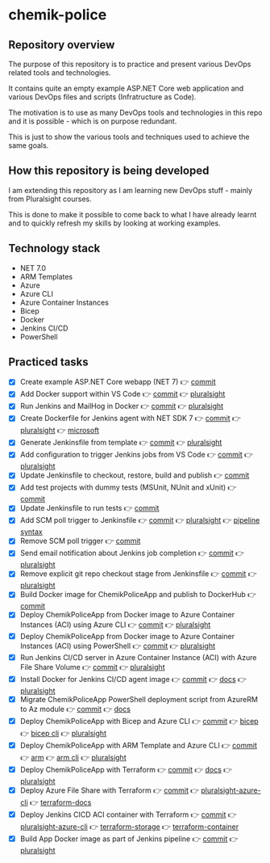 # chemik-police

## Repository overview

The purpose of this repository is to practice and present various DevOps related tools and technologies.

It contains quite an empty example ASP.NET Core web application and various DevOps files and scripts (Infratructure as Code).

The motivation is to use as many DevOps tools and technologies in this repo and it is possible - which is on purpose redundant.

This is just to show the various tools and techniques used to achieve the same goals.

## How this repository is being developed

I am extending this repository as I am learning new DevOps stuff - mainly from Pluralsight courses.

This is done to make it possible to come back to what I have already learnt and to quickly refresh my skills by looking at working examples.

## Technology stack

- NET 7.0
- ARM Templates
- Azure
- Azure CLI
- Azure Container Instances
- Bicep
- Docker
- Jenkins CI/CD
- PowerShell

## Practiced tasks
- [x] Create example ASP.NET Core webapp (NET 7) 👉 [commit](https://github.com/michalantolik/devops-aspnetcore-mvc/commit/6ec382cd81a8ffb0fe266ce239df693f784576b4)
- [x] Add Docker support within VS Code 👉 [commit](https://github.com/michalantolik/devops-aspnetcore-mvc/commit/d180a4a3c2761c9f9ef95f5e32689afc4a9bd47c) 👉 [pluralsight](https://app.pluralsight.com/course-player?clipId=ad32d37c-211e-4b40-8560-34f683369147)
- [x] Run Jenkins and MailHog in Docker 👉 [commit](https://github.com/michalantolik/devops-aspnetcore-mvc/commit/241ea66082715094bad98c4e13c85ba35d21aa3d) 👉 [pluralsight](https://app.pluralsight.com/course-player?clipId=716dc35e-1797-4bb9-b160-1812b2bf878f)
- [x] Create Dockerfile for Jenkins agent with NET SDK 7 👉 [commit](https://github.com/michalantolik/chemik-police/commit/96c57afbe87a626f4d0853268bab8af6abc84f2a) 👉 [pluralsight](https://app.pluralsight.com/course-player?clipId=1e5f5331-6120-441e-bb51-c8def0c092f4) 👉 [microsoft](https://learn.microsoft.com/en-us/dotnet/core/install/linux-debian)
- [x] Generate Jenkinsfile from template 👉 [commit](https://github.com/michalantolik/chemik-police/commit/01209761ee9db70e7c712e085613973e5e69cbd8) 👉 [pluralsight](https://app.pluralsight.com/course-player?clipId=757a2b77-e337-4e7a-9288-cfff8a89970c)
- [x] Add configuration to trigger Jenkins jobs from VS Code 👉 [commit](https://github.com/michalantolik/chemik-police/commit/eeb3cbc16f5a37c23fec785f4e35bcbf835bf2a6) 👉 [pluralsight](https://app.pluralsight.com/course-player?clipId=757a2b77-e337-4e7a-9288-cfff8a89970c)
- [x] Update Jenkinsfile to checkout, restore, build and publish 👉 [commit](https://github.com/michalantolik/chemik-police/commit/623e014a6a4ac327d4cdfaacb447285244a920cb)
- [x] Add test projects with dummy tests (MSUnit, NUnit and xUnit) 👉 [commit](https://github.com/michalantolik/chemik-police/commit/f33165d2879f7fc4fe553c0a1005d5069f491b52)
- [x] Update Jenkinsfile to run tests 👉 [commit](https://github.com/michalantolik/chemik-police/commit/52b8d10256fcefdc21894878d1a6e7ffe531628a)
- [x] Add SCM poll trigger to Jenkinsfile 👉 [commit](https://github.com/michalantolik/chemik-police/commit/89f3f1f75802f4043f1623f42ea8f704f85c462f) 👉 [pluralsight](https://app.pluralsight.com/course-player?clipId=0a7a21a6-3d0e-44a8-b032-7195871e1aba) 👉 [pipeline syntax](https://www.jenkins.io/doc/book/pipeline/syntax/)
- [x] Remove SCM poll trigger 👉 [commit](https://github.com/michalantolik/chemik-police/commit/3674aee54170d663ee375947e48ff732abe3edca)
- [x] Send email notification about Jenkins job completion 👉 [commit](https://github.com/michalantolik/chemik-police/commit/b5c91e3df936008f003db279db9b7f6503aebb27) 👉 [pluralsight](https://app.pluralsight.com/course-player?clipId=bd474e17-7775-4ea6-a014-35defd116017)
- [x] Remove explicit git repo checkout stage from Jenkinsfile 👉 [commit](https://github.com/michalantolik/chemik-police/commit/fdd2cdd0e3c67ff9985c33de505827c0beaa1d0b) 👉 [pluralsight](https://app.pluralsight.com/course-player?clipId=b77dc7e6-e1c8-40e0-a0a5-47594674aa6c)
- [x] Build Docker image for ChemikPoliceApp and publish to DockerHub 👉 [commit](https://github.com/michalantolik/chemik-police/commit/eb159bf9c5e2564d2b925cdc5a65111d9f713cb6)
- [x] Deploy ChemikPoliceApp from Docker image to Azure Container Instances (ACI) using Azure CLI 👉 [commit](https://github.com/michalantolik/chemik-police/commit/a493b52d6216a9b6c278fa07211d51923ae97292) 👉 [pluralsight](https://app.pluralsight.com/course-player?clipId=009003f1-44b9-4f2a-9e88-f3ff99fb1e91)
- [x] Deploy ChemikPoliceApp from Docker image to Azure Container Instances (ACI) using PowerShell 👉 [commit](https://github.com/michalantolik/chemik-police/commit/9f9c510eaa6ea89d79119722089d98acf21b04d4) 👉 [pluralsight](https://app.pluralsight.com/course-player?clipId=e372de5d-249b-47ff-a628-23c27bc467f2)
- [x] Run Jenkins CI/CD server in Azure Container Instance (ACI) with Azure File Share Volume 👉 [commit](https://github.com/michalantolik/chemik-police/commit/42bcac1a9e6800d761e9badfb84348e7e7e1e369) 👉 [pluralsight](https://app.pluralsight.com/course-player?clipId=6bbbe60e-d5f2-444d-aeb4-26ab6ffd1a5a)
- [x] Install Docker for Jenkins CI/CD agent image 👉 [commit](https://github.com/michalantolik/chemik-police/commit/70da09e04f68b79af43adbc21be146770de8933e) 👉 [docs](https://docs.docker.com/engine/install/debian/) 👉 [pluralsight](https://app.pluralsight.com/course-player?clipId=d8054b73-371b-4a73-8e25-eab793364327)
- [x] Migrate ChemikPoliceApp PowerShell deployment script from AzureRM to Az module 👉 [commit](https://github.com/michalantolik/chemik-police/commit/a1493716031ab7f84bff6264fa69e9dbe7dedc92) 👉 [docs](https://learn.microsoft.com/en-us/powershell/azure/migrate-from-azurerm-to-az?view=azps-10.1.0)
- [x] Deploy ChemikPoliceApp with Bicep and Azure CLI 👉 [commit](https://github.com/michalantolik/chemik-police/commit/bc142d434a0e522de7169d4ce20c4ce34897e5ed) 👉 [bicep](https://learn.microsoft.com/en-us/azure/azure-resource-manager/bicep/) 👉 [bicep cli](https://learn.microsoft.com/en-us/azure/azure-resource-manager/bicep/deploy-cli) 👉 [pluralsight](https://app.pluralsight.com/course-player?clipId=2bacf121-b08b-4368-9d2c-8e6a44abb755)
- [x] Deploy ChemikPoliceApp with ARM Template and Azure CLI 👉 [commit](https://github.com/michalantolik/chemik-police/commit/f956d845cd3160c2212f30f729013211eddc1afb) 👉 [arm](https://learn.microsoft.com/en-us/azure/azure-resource-manager/templates/) 👉 [arm cli](https://learn.microsoft.com/en-us/azure/azure-resource-manager/templates/deploy-cli) 👉 [pluralsight](https://app.pluralsight.com/library/courses/arm-templates-terraform-it-ops-sessions/)
- [x] Deploy ChemikPoliceApp with Terraform 👉 [commit](https://github.com/michalantolik/chemik-police/commit/d16bf883438612c2eed2ec4e05308a9450168b73) 👉 [docs](https://learn.microsoft.com/en-us/azure/container-instances/container-instances-quickstart-terraform) 👉 [pluralsight](https://www.linkedin.com/learning/introduction-to-terraform-on-azure/getting-started)
- [x] Deploy Azure File Share with Terraform 👉 [commit](https://github.com/michalantolik/chemik-police/commit/fb16ca46a70ef0502be25b44ddefbc18835a5dee) 👉 [pluralsight-azure-cli](https://app.pluralsight.com/course-player?clipId=6bbbe60e-d5f2-444d-aeb4-26ab6ffd1a5a) 👉 [terraform-docs](https://registry.terraform.io/providers/hashicorp/azurerm/latest/docs/resources/storage_share.html)
- [x] Deploy Jenkins CICD ACI container with Terraform 👉 [commit](https://github.com/michalantolik/chemik-police/commit/c7f1f028575dc4db51d500a9a9aced0d0e2f8a5a) 👉 [pluralsight-azure-cli](https://app.pluralsight.com/course-player?clipId=6bbbe60e-d5f2-444d-aeb4-26ab6ffd1a5a) 👉 [terraform-storage](https://registry.terraform.io/providers/hashicorp/azurerm/latest/docs/resources/storage_share.html) 👉 [terraform-container](https://registry.terraform.io/providers/hashicorp/azurerm/latest/docs/resources/container_group)
- [x] Build App Docker image as part of Jenkins pipeline 👉 [commit](https://github.com/michalantolik/chemik-police/commit/3bba37c25759486d87bd23897b0cf995e9f564bb) 👉 [pluralsight](https://app.pluralsight.com/course-player?clipId=d8054b73-371b-4a73-8e25-eab793364327)
